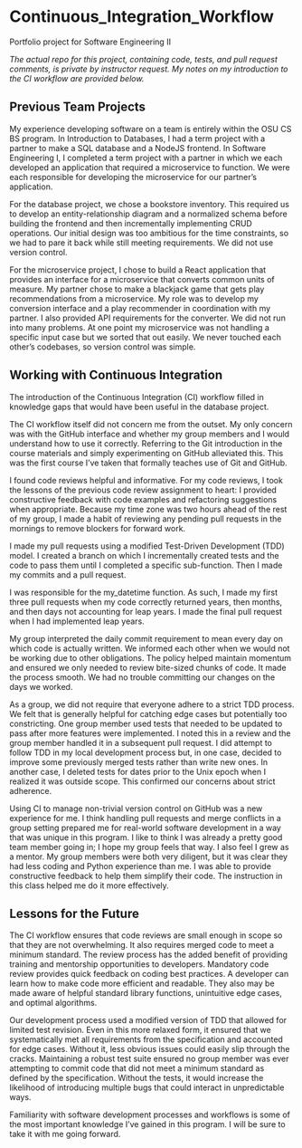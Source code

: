 # Continuous_Integration_Workflow
Portfolio project for Software Engineering II

*The actual repo for this project, containing code, tests, and pull request comments, is private by instructor request.
My notes on my introduction to the CI workflow are provided below.*


## Previous Team Projects

My experience developing software on a team is entirely within the OSU CS BS program. In Introduction to Databases, I had a term project with a partner to make a SQL database and a NodeJS frontend. In Software Engineering I, I completed a term project with a partner in which we each developed an application that required a microservice to function. We were each responsible for developing the microservice for our partner’s application.

For the database project, we chose a bookstore inventory. This required us to develop an entity-relationship diagram and a normalized schema before building the frontend and then incrementally implementing CRUD operations. Our initial design was too ambitious for the time constraints, so we had to pare it back while still meeting requirements. We did not use version control.

For the microservice project, I chose to build a React application that provides an interface for a microservice that converts common units of measure. My partner chose to make a blackjack game that gets play recommendations from a microservice. My role was to develop my conversion interface and a play recommender in coordination with my partner. I also provided API requirements for the converter. We did not run into many problems. At one point my microservice was not handling a specific input case but we sorted that out easily. We never touched each other’s codebases, so version control was simple.

## Working with Continuous Integration

The introduction of the Continuous Integration (CI) workflow filled in knowledge gaps that would have been useful in the database project.

The CI workflow itself did not concern me from the outset. My only concern was with the GitHub interface and whether my group members and I would understand how to use it correctly. Referring to the Git introduction in the course materials and simply experimenting on GitHub alleviated this. This was the first course I’ve taken that formally teaches use of Git and GitHub.

I found code reviews helpful and informative. For my code reviews, I took the lessons of the previous code review assignment to heart: I provided constructive feedback with code examples and refactoring suggestions when appropriate. Because my time zone was two hours ahead of the rest of my group, I made a habit of reviewing any pending pull requests in the mornings to remove blockers for forward work.

I made my pull requests using a modified Test-Driven Development (TDD) model. I created a branch on which I incrementally created tests and the code to pass them until I completed a specific sub-function. Then I made my commits and a pull request.

I was responsible for the my_datetime function. As such, I made my first three pull requests when my
code correctly returned years, then months, and then days not accounting for leap years. I made the
final pull request when I had implemented leap years.

My group interpreted the daily commit requirement to mean every day on which code is actually
written. We informed each other when we would not be working due to other obligations. The policy
helped maintain momentum and ensured we only needed to review bite-sized chunks of code. It made
the process smooth. We had no trouble committing our changes on the days we worked.

As a group, we did not require that everyone adhere to a strict TDD process. We felt that is generally
helpful for catching edge cases but potentially too constricting. One group member used tests that
needed to be updated to pass after more features were implemented. I noted this in a review and the
group member handled it in a subsequent pull request. I did attempt to follow TDD in my local
development process but, in one case, decided to improve some previously merged tests rather than
write new ones. In another case, I deleted tests for dates prior to the Unix epoch when I realized it was
outside scope. This confirmed our concerns about strict adherence.

Using CI to manage non-trivial version control on GitHub was a new experience for me. I think handling
pull requests and merge conflicts in a group setting prepared me for real-world software development
in a way that was unique in this program. I like to think I was already a pretty good team member going
in; I hope my group feels that way. I also feel I grew as a mentor. My group members were both very
diligent, but it was clear they had less coding and Python experience than me. I was able to provide
constructive feedback to help them simplify their code. The instruction in this class helped me do it
more effectively.

## Lessons for the Future

The CI workflow ensures that code reviews are small enough in scope so that they are not
overwhelming. It also requires merged code to meet a minimum standard. The review process has the
added benefit of providing training and mentorship opportunities to developers.
Mandatory code review provides quick feedback on coding best practices. A developer can learn how to
make code more efficient and readable. They also may be made aware of helpful standard library
functions, unintuitive edge cases, and optimal algorithms.

Our development process used a modified version of TDD that allowed for limited test revision. Even in
this more relaxed form, it ensured that we systematically met all requirements from the specification
and accounted for edge cases. Without it, less obvious issues could easily slip through the cracks.
Maintaining a robust test suite ensured no group member was ever attempting to commit code that did
not meet a minimum standard as defined by the specification. Without the tests, it would increase the
likelihood of introducing multiple bugs that could interact in unpredictable ways.

Familiarity with software development processes and workflows is some of the most important
knowledge I’ve gained in this program. I will be sure to take it with me going forward.
